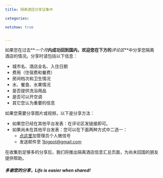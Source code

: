 ```yaml
---
title: 隔离酒店分享征集中

categories:

notshow: true


---
```


如果您在过去**_一个月_**内成功回到国内，欢迎您在下方的**_评论区_**中分享您隔离酒店的情况。分享时请包括以下信息：

- 城市名、酒店全名、入住日期
- 费用（住宿费和餐费）
- 房间档次和卫生情况
- 水、餐食、水果情况
- 是否提供洗浴用品
- 是否可以开空调
- 其它您认为重要的信息

如果您需要分享图片或视频，以下是分享方法：

- 如果您已经在其他平台发表：在评论区发链接即可。
- 如果尚未在其他平台发表：您可以在下面两种方式中二选一：
  - [点这里](https://sm.ms/image/8kM2TWZ3btdJY1j)加管理员个人微信号
  - 发送邮件至 1bigpot@gmail.com

在收集到足够多的分享后，我们将推出隔离酒店信息汇总页面，为尚未回国的朋友提供帮助。

##### 多谢您的分享，Life is easier when shared!